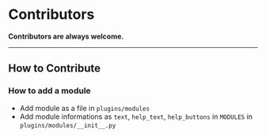 # Contributors

**Contributors are always welcome.**

---

## How to Contribute

### How to add a module 

- Add module as a file in `plugins/modules`
- Add module informations as `text`, `help_text`, `help_buttons` in `MODULES` in `plugins/modules/__init__.py`
